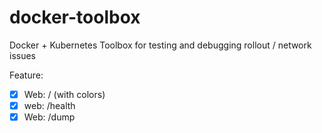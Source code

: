 # docker-toolbox

Docker + Kubernetes Toolbox for testing and debugging rollout / network issues

Feature:
- [x] Web: / (with colors)
- [x] web: /health
- [x] Web: /dump
